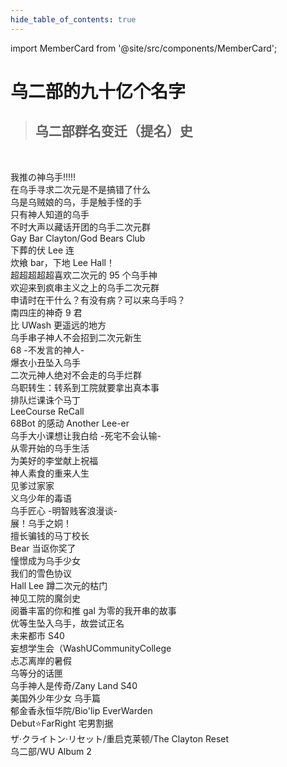 ```yaml
---
hide_table_of_contents: true
---
```


import MemberCard from '@site/src/components/MemberCard';

# 乌二部的九十亿个名字

> ## 乌二部群名变迁（提名）史

<MemberCard
  name="玩乐奈"
  subtitle="Author"
  avatar="https://lain.bgm.tv/pic/user/c/000/76/99/769910.jpg"
  link="https://bgm.tv/user/darjeeling39_ak"
/>

<br />

我推の神乌手!!!!!\
在乌手寻求二次元是不是搞错了什么\
乌是乌贼娘的乌，手是触手怪的手\
只有神人知道的乌手\
不时大声以藏话开团的乌手二次元群\
Gay Bar Clayton/God Bears Club\
下葬的伏 Lee 连\
炊飨 bar，下地 Lee Hall！\
超超超超超喜欢二次元的 95 个乌手神\
欢迎来到疯串主义之上的乌手二次元群\
申请时在干什么？有没有病？可以来乌手吗？\
南四庄的神奇 9 君\
比 UWash 更遥远的地方\
乌手串子神人不会招到二次元新生\
68 -不发言的神人-\
爆衣小丑坠入乌手\
二次元神人绝对不会走的乌手烂群\
乌职转生：转系到工院就要拿出真本事\
排队烂课诛个马丁\
LeeCourse ReCall\
68Bot 的感动 Another Lee-er\
乌手大小课想让我白给 -死宅不会认输-\
从零开始的乌手生活\
为美好的李堂献上祝福\
神人素食的重来人生\
见爹过家家\
义乌少年的毒语\
乌手匠心 -明智贱客浪漫谈-\
展！乌手之姛！\
擅长骗钱的马丁校长\
Bear 当讴你奖了\
憧憬成为乌手少女\
我们的雪色协议\
Hall Lee 蹲二次元的枯门\
神见工院的魔剑史\
阅番丰富的你和推 gal 为零的我开串的故事\
优等生坠入乌手，故尝试正名\
未来都市 S40\
妄想学生会（WashUCommunityCollege\
忐忑离岸的暑假\
乌等分的话匣\
乌手神人是传奇/Zany Land S40\
美国外少年少女 乌手篇\
郁金香永恒华院/Bio'lip EverWarden\
Debut⭐FarRight 宅男割据\
ザ·クライトン·リセット/重启克莱顿/The Clayton Reset\
乌二部/WU Album 2
